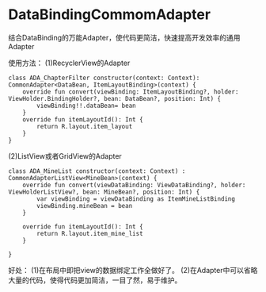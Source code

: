 # DataBindingCommomAdapter
结合DataBinding的万能Adapter，使代码更简洁，快速提高开发效率的通用Adapter 

使用方法：
(1)RecyclerView的Adapter

```
class ADA_ChapterFilter constructor(context: Context): CommonAdapter<DataBean, ItemLayoutBinding>(context) {
    override fun convert(viewBinding: ItemLayoutBinding?, holder: ViewHolder.BindingHolder?, bean: DataBean?, position: Int) {
        viewBinding!!.dataBean= bean
    }
    override fun itemLayoutId(): Int {
        return R.layout.item_layout
    }
}
```
(2)ListView或者GridView的Adapter
```
class ADA_MineList constructor(context: Context) : CommonAdapterListView<MineBean>(context) {
    override fun convert(viewDataBinding: ViewDataBinding?, holder: ViewHolderListView?, bean: MineBean?, position: Int) {
        var viewBinding = viewDataBinding as ItemMineListBinding
        viewBinding.mineBean = bean
    }

    override fun itemLayoutId(): Int {
        return R.layout.item_mine_list
    }

}
```
好处：
(1)在布局中即把view的数据绑定工作全做好了。
(2)在Adapter中可以省略大量的代码，使得代码更加简洁，一目了然，易于维护。
